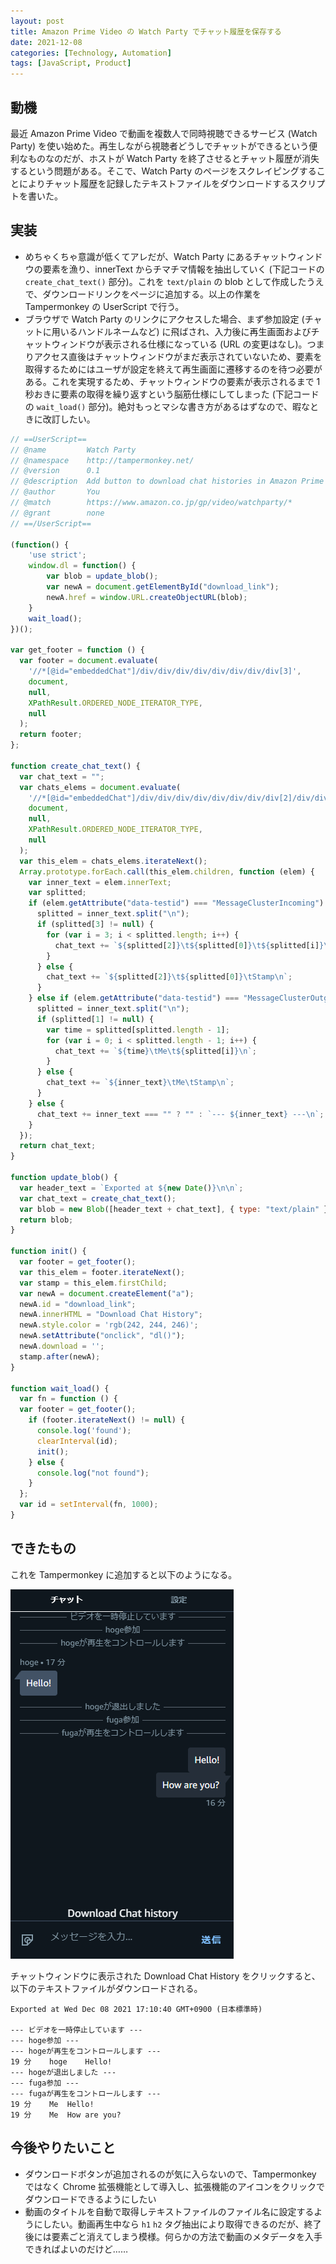 ```yaml
---
layout: post
title: Amazon Prime Video の Watch Party でチャット履歴を保存する
date: 2021-12-08
categories: [Technology, Automation]
tags: [JavaScript, Product]
---
```


## 動機
最近 Amazon Prime Video で動画を複数人で同時視聴できるサービス (Watch Party) を使い始めた。再生しながら視聴者どうしでチャットができるという便利なものなのだが、ホストが Watch Party を終了させるとチャット履歴が消失するという問題がある。そこで、Watch Party のページをスクレイピングすることによりチャット履歴を記録したテキストファイルをダウンロードするスクリプトを書いた。

## 実装
- めちゃくちゃ意識が低くてアレだが、Watch Party にあるチャットウィンドウの要素を漁り、innerText からチマチマ情報を抽出していく (下記コードの `create_chat_text()` 部分)。これを `text/plain` の blob として作成したうえで、ダウンロードリンクをページに追加する。以上の作業を Tampermonkey の UserScript で行う。
- ブラウザで Watch Party のリンクにアクセスした場合、まず参加設定 (チャットに用いるハンドルネームなど) に飛ばされ、入力後に再生画面およびチャットウィンドウが表示される仕様になっている (URL の変更はなし)。つまりアクセス直後はチャットウィンドウがまだ表示されていないため、要素を取得するためにはユーザが設定を終えて再生画面に遷移するのを待つ必要がある。これを実現するため、チャットウィンドウの要素が表示されるまで 1 秒おきに要素の取得を繰り返すという脳筋仕様にしてしまった (下記コードの `wait_load()` 部分)。絶対もっとマシな書き方があるはずなので、暇なときに改訂したい。

```javascript
// ==UserScript==
// @name         Watch Party
// @namespace    http://tampermonkey.net/
// @version      0.1
// @description  Add button to download chat histories in Amazon Prime Watch Party
// @author       You
// @match        https://www.amazon.co.jp/gp/video/watchparty/*
// @grant        none
// ==/UserScript==

(function() {
    'use strict';
    window.dl = function() {
        var blob = update_blob();
        var newA = document.getElementById("download_link");
        newA.href = window.URL.createObjectURL(blob);
    }
    wait_load();
})();

var get_footer = function () {
  var footer = document.evaluate(
    '//*[@id="embeddedChat"]/div/div/div/div/div/div/div/div[3]',
    document,
    null,
    XPathResult.ORDERED_NODE_ITERATOR_TYPE,
    null
  );
  return footer;
};

function create_chat_text() {
  var chat_text = "";
  var chats_elems = document.evaluate(
    '//*[@id="embeddedChat"]/div/div/div/div/div/div/div/div[2]/div/div',
    document,
    null,
    XPathResult.ORDERED_NODE_ITERATOR_TYPE,
    null
  );
  var this_elem = chats_elems.iterateNext();
  Array.prototype.forEach.call(this_elem.children, function (elem) {
    var inner_text = elem.innerText;
    var splitted;
    if (elem.getAttribute("data-testid") === "MessageClusterIncoming") {
      splitted = inner_text.split("\n");
      if (splitted[3] != null) {
        for (var i = 3; i < splitted.length; i++) {
          chat_text += `${splitted[2]}\t${splitted[0]}\t${splitted[i]}\n`;
        }
      } else {
        chat_text += `${splitted[2]}\t${splitted[0]}\tStamp\n`;
      }
    } else if (elem.getAttribute("data-testid") === "MessageClusterOutgoing") {
      splitted = inner_text.split("\n");
      if (splitted[1] != null) {
        var time = splitted[splitted.length - 1];
        for (var i = 0; i < splitted.length - 1; i++) {
          chat_text += `${time}\tMe\t${splitted[i]}\n`;
        }
      } else {
        chat_text += `${inner_text}\tMe\tStamp\n`;
      }
    } else {
      chat_text += inner_text === "" ? "" : `--- ${inner_text} ---\n`;
    }
  });
  return chat_text;
}

function update_blob() {
  var header_text = `Exported at ${new Date()}\n\n`;
  var chat_text = create_chat_text();
  var blob = new Blob([header_text + chat_text], { type: "text/plain" });
  return blob;
}

function init() {
  var footer = get_footer();
  var this_elem = footer.iterateNext();
  var stamp = this_elem.firstChild;
  var newA = document.createElement("a");
  newA.id = "download_link";
  newA.innerHTML = "Download Chat History";
  newA.style.color = 'rgb(242, 244, 246)';
  newA.setAttribute("onclick", "dl()");
  newA.download = '';
  stamp.after(newA);
}

function wait_load() {
  var fn = function () {
  var footer = get_footer();
    if (footer.iterateNext() != null) {
      console.log('found');
      clearInterval(id);
      init();
    } else {
      console.log("not found");
    }
  };
  var id = setInterval(fn, 1000);
}
```
## できたもの
これを Tampermonkey に追加すると以下のようになる。

![image](/assets/img/watch-party.png)

チャットウィンドウに表示された Download Chat History をクリックすると、以下のテキストファイルがダウンロードされる。
```
Exported at Wed Dec 08 2021 17:10:40 GMT+0900 (日本標準時)

--- ビデオを一時停止しています ---
--- hoge参加 ---
--- hogeが再生をコントロールします ---
19 分	hoge	Hello!
--- hogeが退出しました ---
--- fuga参加 ---
--- fugaが再生をコントロールします ---
19 分	Me	Hello!
19 分	Me	How are you?
```

## 今後やりたいこと
- ダウンロードボタンが追加されるのが気に入らないので、Tampermonkey ではなく Chrome 拡張機能として導入し、拡張機能のアイコンをクリックでダウンロードできるようにしたい
- 動画のタイトルを自動で取得しテキストファイルのファイル名に設定するようにしたい。動画再生中なら `h1` `h2` タグ抽出により取得できるのだが、終了後には要素ごと消えてしまう模様。何らかの方法で動画のメタデータを入手できればよいのだけど……
